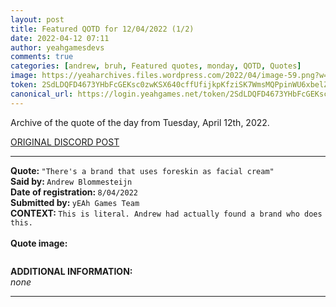 ```yaml
---
layout: post
title: Featured QOTD for 12/04/2022 (1/2)
date: 2022-04-12 07:11
author: yeahgamesdevs
comments: true
categories: [andrew, bruh, Featured quotes, monday, QOTD, Quotes]
image: https://yeaharchives.files.wordpress.com/2022/04/image-59.png?w=410
token: 2SdLDQFD4673YHbFcGEKsc0zwKSX640cffUfijkpKfziSK7WmsMQPpinWU6xbelZtorOdLJtI0hYZQLxQXuds19JtQYM4WDJQeEJU8INGVC6jZRUQSZk9TOltBauiEX3sSuM6OqpwlnB
canonical_url: https://login.yeahgames.net/token/2SdLDQFD4673YHbFcGEKsc0zwKSX640cffUfijkpKfziSK7WmsMQPpinWU6xbelZtorOdLJtI0hYZQLxQXuds19JtQYM4WDJQeEJU8INGVC6jZRUQSZk9TOltBauiEX3sSuM6OqpwlnB
---
```

<!-- wp:paragraph -->
<p>Archive of the quote of the day from Tuesday, April 12th, 2022. </p>
<!-- /wp:paragraph -->

<!-- wp:buttons {"layout":{"type":"flex","justifyContent":"left"}} -->
<div class="wp-block-buttons"><!-- wp:button {"textColor":"vivid-cyan-blue","align":"center","style":{"border":{"radius":"18px"}},"className":"is-style-fill"} -->
<div class="wp-block-button aligncenter is-style-fill"><a class="wp-block-button__link has-vivid-cyan-blue-color has-text-color" href="https://discord.com/channels/887052880782176266/958100064079839303/963398291519840297" style="border-radius:18px;">ORIGINAL DISCORD POST</a></div>
<!-- /wp:button --></div>
<!-- /wp:buttons -->

<!-- wp:separator {"align":"center","className":"is-style-wide"} -->
<hr class="wp-block-separator aligncenter has-alpha-channel-opacity is-style-wide" />
<!-- /wp:separator -->

<!-- wp:paragraph -->
<p><strong>Quote: </strong><code>"There's a brand that uses foreskin as facial cream"</code><br><strong>Said by: </strong><code>Andrew Blommesteijn</code><br><strong>Date of registration: </strong><code>8/04/2022</code> <br><strong>Submitted by: </strong><code>yEAh Games Team</code><br><strong>CONTEXT: </strong><code>This is literal. Andrew had actually found a brand who does this.</code><br><br><strong>Quote image:</strong></p>
<!-- /wp:paragraph -->

<!-- wp:image {"id":335,"sizeSlug":"large","linkDestination":"none"} -->
<figure class="wp-block-image size-large"><img src="https://yeaharchives.files.wordpress.com/2022/04/image-59.png?w=410" alt="" class="wp-image-335" /></figure>
<!-- /wp:image -->

<!-- wp:paragraph -->
<p><strong>ADDITIONAL INFORMATION:</strong><br><em>none</em></p>
<!-- /wp:paragraph -->

<!-- wp:separator {"className":"is-style-wide"} -->
<hr class="wp-block-separator has-alpha-channel-opacity is-style-wide" />
<!-- /wp:separator -->
